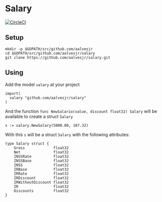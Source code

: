 # Salary
[![CircleCI](https://circleci.com/gh/aalvesjr/salario.svg?style=svg)](https://circleci.com/gh/aalvesjr/salario)

## Setup

```
mkdir -p $GOPATH/src/github.com/aalvesjr
cd $GOPATH/src/github.com/aalvesjr/salary
git clone https://github.com/aalvesjr/salary.git
```

## Using

Add the model `salary` at your project


```
import(
  salary "github.com/aalvesjr/salary"
)
```

And the function `func NewSalario(value, discount float32) Salary` will be available to create a struct `Salary`

```
s := salary.NewSalary(5000.00, 107.32)
```

With this `s` will be a struct `Salary` with the following attributes:

```
type Salary struct {
	Gross             float32
	Net               float32
	INSSRate          float32
	INSSBase          float32
	INSS              float32
	IRBase            float32
	IRRate            float32
	IRDiscount        float32
	IRWithoutDiscount float32
	IR                float32
	Discounts         float32
}
```
